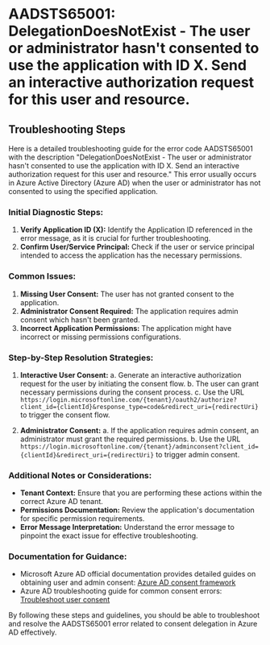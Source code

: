 # AADSTS65001: DelegationDoesNotExist - The user or administrator hasn't consented to use the application with ID X. Send an interactive authorization request for this user and resource.


## Troubleshooting Steps
Here is a detailed troubleshooting guide for the error code AADSTS65001 with the description "DelegationDoesNotExist - The user or administrator hasn't consented to use the application with ID X. Send an interactive authorization request for this user and resource." This error usually occurs in Azure Active Directory (Azure AD) when the user or administrator has not consented to using the specified application.

### Initial Diagnostic Steps:
1. **Verify Application ID (X):** Identify the Application ID referenced in the error message, as it is crucial for further troubleshooting.
2. **Confirm User/Service Principal:** Check if the user or service principal intended to access the application has the necessary permissions.

### Common Issues:
1. **Missing User Consent:** The user has not granted consent to the application.
2. **Administrator Consent Required:** The application requires admin consent which hasn't been granted.
3. **Incorrect Application Permissions:** The application might have incorrect or missing permissions configurations.

### Step-by-Step Resolution Strategies:
1. **Interactive User Consent:**
    a. Generate an interactive authorization request for the user by initiating the consent flow.
    b. The user can grant necessary permissions during the consent process.
    c. Use the URL `https://login.microsoftonline.com/{tenant}/oauth2/authorize?client_id={clientId}&response_type=code&redirect_uri={redirectUri}` to trigger the consent flow.

2. **Administrator Consent:**
    a. If the application requires admin consent, an administrator must grant the required permissions.
    b. Use the URL `https://login.microsoftonline.com/{tenant}/adminconsent?client_id={clientId}&redirect_uri={redirectUri}` to trigger admin consent.

### Additional Notes or Considerations:
- **Tenant Context:** Ensure that you are performing these actions within the correct Azure AD tenant.
- **Permissions Documentation:** Review the application's documentation for specific permission requirements.
- **Error Message Interpretation:** Understand the error message to pinpoint the exact issue for effective troubleshooting.

### Documentation for Guidance:
- Microsoft Azure AD official documentation provides detailed guides on obtaining user and admin consent: [Azure AD consent framework](https://docs.microsoft.com/en-us/azure/active-directory/develop/user-consent-overview)
- Azure AD troubleshooting guide for common consent errors: [Troubleshoot user consent](https://docs.microsoft.com/en-us/azure/active-directory/develop/user-consent-error-not-granted)

By following these steps and guidelines, you should be able to troubleshoot and resolve the AADSTS65001 error related to consent delegation in Azure AD effectively.